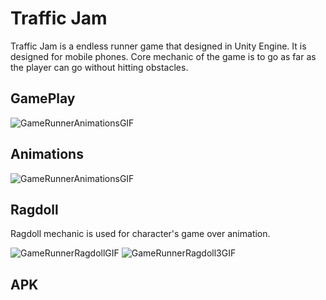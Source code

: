 # Traffic Jam
Traffic Jam is a endless runner game that designed in Unity Engine. It is designed for mobile phones. Core mechanic of the game is to go as far as the player can go without hitting obstacles.

## GamePlay
![GameRunnerAnimationsGIF](https://user-images.githubusercontent.com/45393463/231174267-2fdab717-651d-414b-a437-19f7b654cd69.gif)
## Animations

![GameRunnerAnimationsGIF](https://user-images.githubusercontent.com/45393463/231175288-94116fa5-3137-42b8-84f5-79ecd2cd61ed.gif)



## Ragdoll
Ragdoll mechanic is used for character's game over animation.

![GameRunnerRagdollGIF](https://user-images.githubusercontent.com/45393463/231175379-1ec3e0f5-a2b9-428e-afcd-5e91ead4096e.gif)
![GameRunnerRagdoll3GIF](https://user-images.githubusercontent.com/45393463/231175488-cae02861-5871-4913-a0ef-a193c6ffa0a2.gif)

## APK


